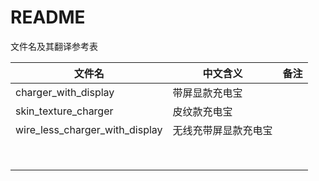 # README #

文件名及其翻译参考表

| 文件名                         | 中文含义             | 备注 |
| ------------------------------ | -------------------- | ---- |
| charger_with_display           | 带屏显款充电宝       |      |
| skin_texture_charger           | 皮纹款充电宝         |      |
| wire_less_charger_with_display | 无线充带屏显款充电宝 |      |
|                                |                      |      |
|                                |                      |      |
|                                |                      |      |
|                                |                      |      |
|                                |                      |      |
|                                |                      |      |
|                                |                      |      |
|                                |                      |      |

